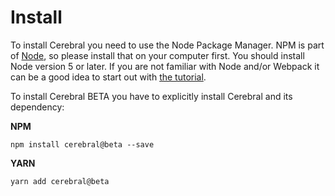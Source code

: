 # Install
To install Cerebral you need to use the Node Package Manager. NPM is part of [Node](https://nodejs.org/en/), so please install that on your computer first. You should install Node version 5 or later. If you are not familiar with Node and/or Webpack it can be a good idea to start out with [the tutorial](/docs/developer_guide/index.html).

To install Cerebral BETA you have to explicitly install Cerebral and its dependency:

**NPM**

`npm install cerebral@beta --save`

**YARN**

`yarn add cerebral@beta`
